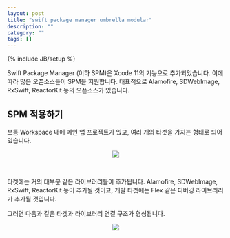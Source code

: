 ```yaml
---
layout: post
title: "swift package manager umbrella modular"
description: ""
category: ""
tags: []
---
```

{% include JB/setup %}

Swift Package Manager (이하 SPM)은 Xcode 11의 기능으로 추가되었습니다. 이에 따라 많은 오픈소스들이 SPM을 지원합니다. 대표적으로 Alamofire, SDWebImage, RxSwift, ReactorKit 등의 오픈소스가 있습니다.

## SPM 적용하기

보통 Workspace 내에 메인 앱 프로젝트가 있고, 여러 개의 타겟을 가지는 형태로 되어 있습니다.

<p style="text-align:center;"><img src="{{ site.production_url }}/image/2020/05/1.png"/></p><br/>

타겟에는 거의 대부분 같은 라이브러리들이 추가됩니다. Alamofire, SDWebImage, RxSwift, ReactorKit 등이 추가될 것이고, 개발 타겟에는 Flex 같은 디버깅 라이브러리가 추가될 것입니다.

그러면 다음과 같은 타겟과 라이브러리 연결 구조가 형성됩니다.

<p style="text-align:center;"><img src="{{ site.production_url }}/image/2020/05/2.png"/></p><br/>


